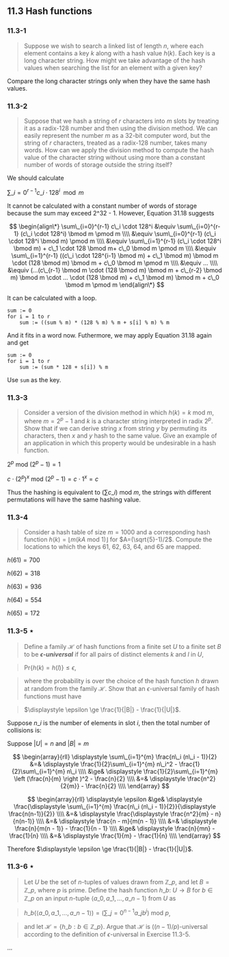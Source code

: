 ## 11.3 Hash functions

### 11.3-1

> Suppose we wish to search a linked list of length $n$, where each element contains a key $k$ along with a hash value $h(k)$. Each key is a long character string. How might we take advantage of the hash values when searching the list for an element with a given key?

Compare the long character strings only when they have the same hash values.

### 11.3-2

> Suppose that we hash a string of $r$ characters into $m$ slots by treating it as a radix-128 number and then using the division method. We can easily represent the number $m$ as a 32-bit computer word, but the string of $r$ characters, treated as a radix-128 number, takes many words. How can we apply the division method to compute the hash value of the character string without using more than a constant number of words of storage outside the string itself?

We should calculate

$\sum\_{i=0}^{r-1} c\_i \cdot 128^i \mod m$

It cannot be calculated with a constant number of words of storage because the sum may exceed 2^32 - 1. However, Equation 31.18 suggests

$$
\begin{align\*}
\sum\_{i=0}^{r-1} c\_i \cdot 128^i
 &\equiv \sum\_{i=0}^{r-1} (c\_i \cdot 128^i) \bmod m \pmod m \\\\
 &\equiv \sum\_{i=0}^{r-1} (c\_i \cdot 128^i \bmod m) \pmod m \\\\
 &\equiv \sum\_{i=1}^{r-1} (c\_i \cdot 128^i \bmod m) + c\_1 \cdot 128 \bmod m+ c\_0 \bmod m \pmod m \\\\
 &\equiv \sum\_{i=1}^{r-1} ((c\_i \cdot 128^{i-1} \bmod m) + c\_1 \bmod m) \bmod m \cdot (128 \bmod m) \bmod m + c\_0 \bmod m \pmod m \\\\
 &\equiv ... \\\\
 &\equiv (...(c\_{r-1} \bmod m \cdot (128 \bmod m) \bmod m + c\_{r-2} \bmod m) \bmod m \cdot ... \cdot (128 \bmod m) + c\_1 \bmod m) \bmod m + c\_0 \bmod m \pmod m
\end{align\*}
$$

It can be calculated with a loop.

```
sum := 0
for i = 1 to r
    sum := ((sum % m) * (128 % m) % m + s[i] % m) % m
```

And it fits in a word now. Futhermore, we may apply Equation 31.18 again and get

```
sum := 0
for i = 1 to r
    sum := (sum * 128 + s[i]) % m
```

Use `sum` as the key.

### 11.3-3

> Consider a version of the division method in which $h(k) = k~\text{mod}~m$, where $m = 2^p - 1$ and $k$ is a character string interpreted in radix $2^p$. Show that if we can derive string $x$ from string $y$ by permuting its characters, then $x$ and $y$ hash to the same value. Give an example of an application in which this property would be undesirable in a hash function.

$2^p ~\text{mod}~ (2^p-1)=1$

$c \cdot (2^p)^x ~\text{mod}~ (2^p-1)= c \cdot 1^x = c$

Thus the hashing is equivalent to $(\sum c\_i)~\text{mod}~m$, the strings with different permutations will have the same hashing value.

### 11.3-4

> Consider a hash table of size $m=1000$ and a corresponding hash function $h(k) = \lfloor m (kA ~\text{mod}~ 1) \rfloor$ for $A=(\sqrt{5}-1)/2$. Compute the locations to which the keys 61, 62, 63, 64, and 65 are mapped.

$h(61)=700$

$h(62)=318$

$h(63)=936$

$h(64)=554$

$h(65)=172$

### 11.3-5 $\star$

> Define a family $\mathcal{H}$ of hash functions from a finite set $U$ to a finite set $B$ to be __*$\epsilon$-universal*__ if for all pairs of distinct elements $k$ and $l$ in $U$,

> $\text{Pr}\{h(k)=h(l)\} \le \epsilon$,

> where the probability is over the choice of the hash function $h$ drawn at random from the family $\mathcal{H}$. Show that an $\epsilon$-universal family of hash functions must have

> $\displaystyle \epsilon \ge \frac{1}{|B|} - \frac{1}{|U|}$.

Suppose $n\_i$ is the number of elements in slot $i$, then the total number of collisions is:

Suppose $|U|=n$ and $|B|=m$

$$
\begin{array}{rll}
\displaystyle \sum\_{i=1}^{m} \frac{n\_i (n\_i - 1)}{2}
&=& \displaystyle \frac{1}{2}\sum\_{i=1}^{m} n\_i^2 - \frac{1}{2}\sum\_{i=1}^{m} n\_i \\\\
&\ge& \displaystyle \frac{1}{2}\sum\_{i=1}^{m} \left (\frac{n}{m} \right )^2 - \frac{n}{2} \\\\
&=& \displaystyle \frac{n^2}{2{m}} - \frac{n}{2} \\\\
\end{array}
$$

$$
\begin{array}{rll}
\displaystyle \epsilon &\ge& \displaystyle \frac{\displaystyle \sum\_{i=1}^{m} \frac{n\_i (n\_i - 1)}{2}}{\displaystyle \frac{n(n-1)}{2}} \\\\
&=& \displaystyle \frac{\displaystyle \frac{n^2}{m} - n}{n(n-1)} \\\\
&=& \displaystyle \frac{n - m}{m(n - 1)} \\\\
&=& \displaystyle \frac{n}{m(n - 1)} - \frac{1}{n - 1} \\\\
&\ge& \displaystyle \frac{n}{mn} - \frac{1}{n} \\\\
&=& \displaystyle \frac{1}{m} - \frac{1}{n} \\\\
\end{array}
$$

Therefore $\displaystyle \epsilon \ge \frac{1}{|B|} - \frac{1}{|U|}$.

### 11.3-6 $\star$

> Let $U$ be the set of $n$-tuples of values drawn from $\mathbb{Z}\_p$, and let $B=\mathbb{Z}\_p$, where $p$ is prime. Define the hash function $h\_b$: $U \rightarrow B$ for $b \in \mathbb{Z}\_p$ on an input $n$-tuple $\langle a\_0, a\_1, \dots, a\_{n-1} \rangle$ from $U$ as

> $\displaystyle h\_b(\langle a\_0, a\_1, \dots, a\_{n-1} \rangle)=\left ( \sum\_{j=0}^{n-1}a\_jb^j \right ) ~\text{mod}~p$,

> and let $\mathcal{H}=\{ h\_b : b \in \mathbb{Z}\_p \}$. Argue that $\mathcal{H}$ is $((n-1)/p)$-universal according to the definition of $\epsilon$-universal in Exercise 11.3-5.

$\dots$
